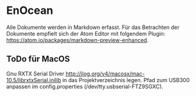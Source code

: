 # EnOcean

Alle Dokumente werden in Markdown erfasst. Für das Betrachten der Dokumente empfielt sich der Atom Editor mit folgendem Plugin: https://atom.io/packages/markdown-preview-enhanced.


## ToDo für MacOS

Gnu RXTX Serial Driver http://jlog.org/v4/macosx/mac-10.5/librxtxSerial.jnilib in das Projektverzeichnis legen.
Pfad zum USB300 anpassen im config.properties (/dev/tty.usbserial-FTZ9SGXC).
